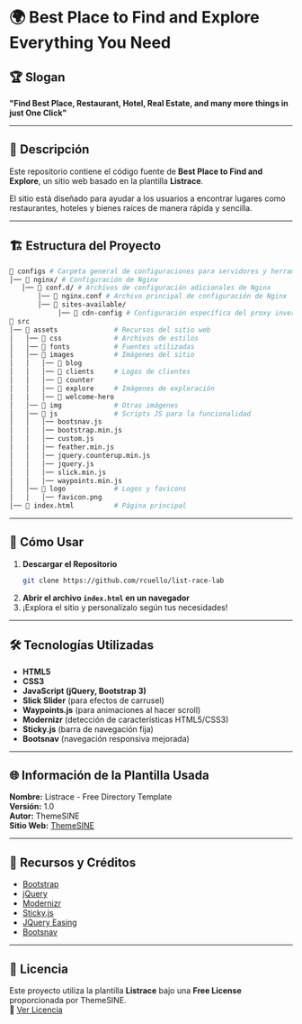 # 🌍 Best Place to Find and Explore Everything You Need  

## 🏆 Slogan  
**"Find Best Place, Restaurant, Hotel, Real Estate, and many more things in just One Click"**  

---

## 📌 Descripción  
Este repositorio contiene el código fuente de **Best Place to Find and Explore**, un sitio web basado en la plantilla **Listrace**.  

El sitio está diseñado para ayudar a los usuarios a encontrar lugares como restaurantes, hoteles y bienes raíces de manera rápida y sencilla.  

---

## 🏗️ Estructura del Proyecto  

```bash
📂 configs # Carpeta general de configuraciones para servidores y herramientas
│── 📂 nginx/ # Configuración de Nginx
   │── 📂 conf.d/ # Archivos de configuración adicionales de Nginx
       │── 📜 nginx.conf # Archivo principal de configuración de Nginx
       │── 📂 sites-available/
            │── 📜 cdn-config # Configuración específica del proxy inverso
📂 src
│── 📂 assets              # Recursos del sitio web
│   │── 📂 css             # Archivos de estilos
│   │── 📂 fonts           # Fuentes utilizadas
│   │── 📂 images          # Imágenes del sitio
│   │   │── 📂 blog        
│   │   │── 📂 clients     # Logos de clientes
│   │   │── 📂 counter     
│   │   │── 📂 explore     # Imágenes de exploración
│   │   │── 📂 welcome-hero 
│   │── 📂 img             # Otras imágenes
│   │── 📂 js              # Scripts JS para la funcionalidad
│   │   │── bootsnav.js
│   │   │── bootstrap.min.js
│   │   │── custom.js
│   │   │── feather.min.js
│   │   │── jquery.counterup.min.js
│   │   │── jquery.js
│   │   │── slick.min.js
│   │   │── waypoints.min.js
│   │── 📂 logo            # Logos y favicons
│   │   │── favicon.png    
│── 📜 index.html          # Página principal
```

---

## 🚀 Cómo Usar  

1. **Descargar el Repositorio**  
   ```bash
   git clone https://github.com/rcuello/list-race-lab
   ```
2. **Abrir el archivo `index.html` en un navegador**  
3. ¡Explora el sitio y personalízalo según tus necesidades!  

---

## 🛠️ Tecnologías Utilizadas  

- **HTML5**  
- **CSS3**  
- **JavaScript (jQuery, Bootstrap 3)**  
- **Slick Slider** (para efectos de carrusel)  
- **Waypoints.js** (para animaciones al hacer scroll)  
- **Modernizr** (detección de características HTML5/CSS3)  
- **Sticky.js** (barra de navegación fija)  
- **Bootsnav** (navegación responsiva mejorada)  

---

## 🌐 Información de la Plantilla Usada  

**Nombre:** Listrace - Free Directory Template  
**Versión:** 1.0  
**Autor:** ThemeSINE  
**Sitio Web:** [ThemeSINE](https://www.themesine.com/)  

---

## 📂 Recursos y Créditos  

- [Bootstrap](https://getbootstrap.com/)  
- [jQuery](https://jquery.com/)  
- [Modernizr](https://modernizr.com/)  
- [Sticky.js](http://stickyjs.com/)  
- [JQuery Easing](https://github.com/gdsmith/jquery.easing)  
- [Bootsnav](http://bootsnav.danurstrap.com/)  

---

## 📄 Licencia  

Este proyecto utiliza la plantilla **Listrace** bajo una **Free License** proporcionada por ThemeSINE.  
🔗 [Ver Licencia](https://www.themesine.com/license/)  
